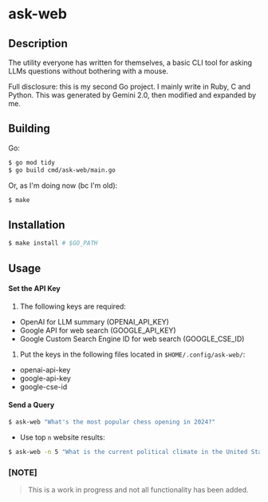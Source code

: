 # ask-web

## Description

The utility everyone has written for themselves, a basic CLI tool for asking LLMs questions without bothering with a mouse.

Full disclosure: this is my second Go project. I mainly write in Ruby, C and Python. This was generated by Gemini 2.0, then modified and expanded by me.

## Building

Go:

```bash
$ go mod tidy
$ go build cmd/ask-web/main.go
```

Or, as I'm doing now (bc I'm old):
```bash
$ make
```

## Installation

```bash
$ make install # $GO_PATH
```

## Usage

#### Set the API Key
1. The following keys are required:
* OpenAI for LLM summary (OPENAI_API_KEY)
* Google API for web search (GOOGLE_API_KEY)
* Google Custom Search Engine ID for web search (GOOGLE_CSE_ID)

1. Put the keys in the following files located in `$HOME/.config/ask-web/`:
* openai-api-key
* google-api-key
* google-cse-id

#### Send a Query
```bash
$ ask-web "What's the most popular chess opening in 2024?"
```

* Use top `n` website results:
```bash
$ ask-web -n 5 "What is the current political climate in the United States?"
```

### [NOTE]
> This is a work in progress and not all functionality has been added.

